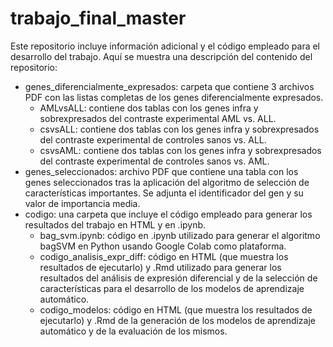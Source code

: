 # trabajo_final_master
Este repositorio incluye información adicional y el código empleado para el desarrollo del trabajo. 
Aquí se muestra una descripción del contenido del repositorio:
- genes_diferencialmente_expresados: carpeta que contiene 3 archivos PDF con las listas completas de los genes diferencialmente expresados. 
  - AMLvsALL: contiene dos tablas con los genes infra y sobrexpresados del contraste experimental AML vs. ALL.
  - csvsALL: contiene dos tablas con los genes infra y sobrexpresados del contraste experimental de controles sanos vs. ALL.
  - csvsAML: contiene dos tablas con los genes infra y sobrexpresados del contraste experimental de controles sanos vs. AML.
- genes_seleccionados: archivo PDF que contiene una tabla con los genes seleccionados tras la aplicación del algoritmo de selección de características importantes. Se adjunta el identificador del gen y su valor de importancia media. 
- codigo: una carpeta que incluye el código empleado para generar los resultados del trabajo en HTML y en .ipynb.
  - bag_svm.ipynb: código en .ipynb utilizado para generar el algoritmo bagSVM en Python usando Google Colab como plataforma.
  - codigo_analisis_expr_diff: código en HTML (que muestra los resultados de ejecutarlo) y .Rmd utilizado para generar los resultados del análisis de expresión diferencial y de la selección de características para el desarrollo de los modelos de aprendizaje automático.
  - codigo_modelos: código en HTML (que muestra los resultados de ejecutarlo) y .Rmd de la generación de los modelos de aprendizaje automático y de la evaluación de los mismos. 
